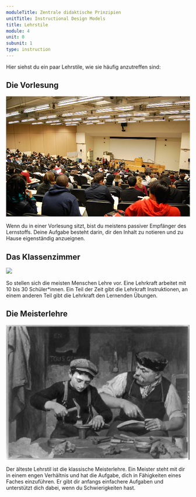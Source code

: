 ```yaml
---
moduleTitle: Zentrale didaktische Prinzipien
unitTitle: Instructional Design Models
title: Lehrstile
module: 4
unit: 0
subunit: 1
type: instruction
---
```


Hier siehst du ein paar Lehrstile, wie sie häufig anzutreffen sind:

## Die Vorlesung

![lecture](./lecture.jpg)

Wenn du in einer Vorlesung sitzt, bist du meistens passiver Empfänger des Lernstoffs. Deine Aufgabe besteht darin, dir den Inhalt zu notieren und zu Hause eigenständig anzueignen.

## Das Klassenzimmer

![](./classroom2.jpg)

So stellen sich die meisten Menschen Lehre vor. Eine Lehrkraft arbeitet mit 10 bis 30 Schüler\*innen. Ein Teil der Zeit gibt die Lehrkraft Instruktionen, an einem anderen Teil gibt die Lehrkraft den Lernenden Übungen. 

## Die Meisterlehre

![](./apprentice.jpg)

Der älteste Lehrstil ist die klassische Meisterlehre. Ein Meister steht mit dir in einem engen Verhältnis und hat die Aufgabe, dich in Fähigkeiten eines Faches einzuführen. Er gibt dir anfangs einfachere Aufgaben und unterstützt dich dabei, wenn du Schwierigkeiten hast. 